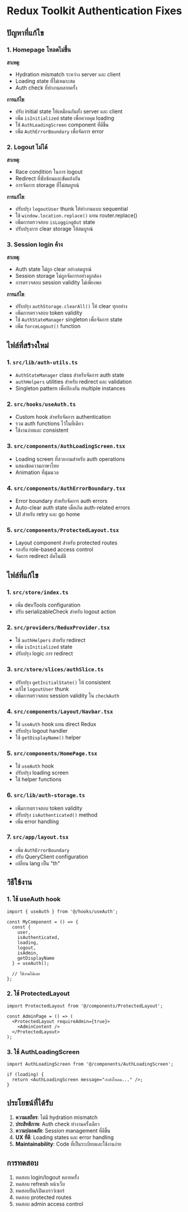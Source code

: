# Redux Toolkit Authentication Fixes

## ปัญหาที่แก้ไข

### 1. Homepage โหลดไม่ขึ้น
**สาเหตุ**: 
- Hydration mismatch ระหว่าง server และ client
- Loading state ที่ไม่เหมาะสม
- Auth check ที่ทำงานหลายครั้ง

**การแก้ไข**:
- ปรับ initial state ให้เหมือนกันทั้ง server และ client
- เพิ่ม `isInitialized` state เพื่อควบคุม loading
- ใช้ `AuthLoadingScreen` component ที่ดีขึ้น
- เพิ่ม `AuthErrorBoundary` เพื่อจัดการ error

### 2. Logout ไม่ได้
**สาเหตุ**:
- Race condition ในการ logout
- Redirect ที่ซับซ้อนและขัดแย้งกัน
- การจัดการ storage ที่ไม่สมบูรณ์

**การแก้ไข**:
- ปรับปรุง `logoutUser` thunk ให้ทำงานแบบ sequential
- ใช้ `window.location.replace()` แทน router.replace()
- เพิ่มการตรวจสอบ `isLoggingOut` state
- ปรับปรุงการ clear storage ให้สมบูรณ์

### 3. Session login ค้าง
**สาเหตุ**:
- Auth state ไม่ถูก clear อย่างสมบูรณ์
- Session storage ไม่ถูกจัดการอย่างถูกต้อง
- การตรวจสอบ session validity ไม่เพียงพอ

**การแก้ไข**:
- ปรับปรุง `authStorage.clearAll()` ให้ clear ทุกอย่าง
- เพิ่มการตรวจสอบ token validity
- ใช้ `AuthStateManager` singleton เพื่อจัดการ state
- เพิ่ม `forceLogout()` function

## ไฟล์ที่สร้างใหม่

### 1. `src/lib/auth-utils.ts`
- `AuthStateManager` class สำหรับจัดการ auth state
- `authHelpers` utilities สำหรับ redirect และ validation
- Singleton pattern เพื่อป้องกัน multiple instances

### 2. `src/hooks/useAuth.ts`
- Custom hook สำหรับจัดการ authentication
- รวม auth functions ไว้ในที่เดียว
- ใช้งานง่ายและ consistent

### 3. `src/components/AuthLoadingScreen.tsx`
- Loading screen ที่สวยงามสำหรับ auth operations
- แสดงข้อความภาษาไทย
- Animation ที่นุ่มนวล

### 4. `src/components/AuthErrorBoundary.tsx`
- Error boundary สำหรับจัดการ auth errors
- Auto-clear auth state เมื่อเกิด auth-related errors
- UI สำหรับ retry และ go home

### 5. `src/components/ProtectedLayout.tsx`
- Layout component สำหรับ protected routes
- รองรับ role-based access control
- จัดการ redirect อัตโนมัติ

## ไฟล์ที่แก้ไข

### 1. `src/store/index.ts`
- เพิ่ม devTools configuration
- ปรับ serializableCheck สำหรับ logout action

### 2. `src/providers/ReduxProvider.tsx`
- ใช้ `authHelpers` สำหรับ redirect
- เพิ่ม `isInitialized` state
- ปรับปรุง logic การ redirect

### 3. `src/store/slices/authSlice.ts`
- ปรับปรุง `getInitialState()` ให้ consistent
- แก้ไข `logoutUser` thunk
- เพิ่มการตรวจสอบ session validity ใน `checkAuth`

### 4. `src/components/Layout/Navbar.tsx`
- ใช้ `useAuth` hook แทน direct Redux
- ปรับปรุง logout handler
- ใช้ `getDisplayName()` helper

### 5. `src/components/HomePage.tsx`
- ใช้ `useAuth` hook
- ปรับปรุง loading screen
- ใช้ helper functions

### 6. `src/lib/auth-storage.ts`
- เพิ่มการตรวจสอบ token validity
- ปรับปรุง `isAuthenticated()` method
- เพิ่ม error handling

### 7. `src/app/layout.tsx`
- เพิ่ม `AuthErrorBoundary`
- ปรับ QueryClient configuration
- เปลี่ยน lang เป็น "th"

## วิธีใช้งาน

### 1. ใช้ useAuth hook
```tsx
import { useAuth } from '@/hooks/useAuth';

const MyComponent = () => {
  const { 
    user, 
    isAuthenticated, 
    loading, 
    logout, 
    isAdmin,
    getDisplayName 
  } = useAuth();

  // ใช้งานได้เลย
};
```

### 2. ใช้ ProtectedLayout
```tsx
import ProtectedLayout from '@/components/ProtectedLayout';

const AdminPage = () => (
  <ProtectedLayout requireAdmin={true}>
    <AdminContent />
  </ProtectedLayout>
);
```

### 3. ใช้ AuthLoadingScreen
```tsx
import AuthLoadingScreen from '@/components/AuthLoadingScreen';

if (loading) {
  return <AuthLoadingScreen message="กำลังโหลด..." />;
}
```

## ประโยชน์ที่ได้รับ

1. **ความเสถียร**: ไม่มี hydration mismatch
2. **ประสิทธิภาพ**: Auth check ทำงานครั้งเดียว
3. **ความปลอดภัย**: Session management ที่ดีขึ้น
4. **UX ที่ดี**: Loading states และ error handling
5. **Maintainability**: Code ที่เป็นระเบียบและใช้งานง่าย

## การทดสอบ

1. ทดสอบ login/logout หลายครั้ง
2. ทดสอบ refresh หน้าเว็บ
3. ทดสอบปิด/เปิดเบราว์เซอร์
4. ทดสอบ protected routes
5. ทดสอบ admin access control